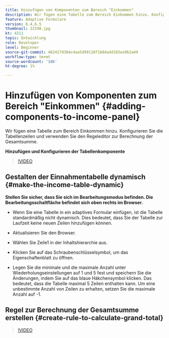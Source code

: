 ```yaml
---
title: Hinzufügen von Komponenten zum Bereich "Einkommen"
description: Wir fügen eine Tabelle zum Bereich Einkommen hinzu. Konfigurieren Sie die Tabellenzeilen und verwenden Sie den Regeleditor zur Berechnung der Gesamtsumme.
feature: Adaptive Formulare
version: 6.4,6.5
thumbnail: 22198.jpg
kt: 4211
topic: Entwicklung
role: Developer
level: Beginner
source-git-commit: 462417d384c4aa5d99110f1b8dadd165ea9b2a49
workflow-type: tm+mt
source-wordcount: '186'
ht-degree: 1%

---
```



# Hinzufügen von Komponenten zum Bereich &quot;Einkommen&quot; {#adding-components-to-income-panel}

Wir fügen eine Tabelle zum Bereich Einkommen hinzu. Konfigurieren Sie die Tabellenzeilen und verwenden Sie den Regeleditor zur Berechnung der Gesamtsumme.

**Hinzufügen und Konfigurieren der Tabellenkomponente**

>[!VIDEO](https://video.tv.adobe.com/v/22198?quality=9&learn=on)



## Gestalten der Einnahmentabelle dynamisch {#make-the-income-table-dynamic}

**Stellen Sie sicher, dass Sie sich im Bearbeitungsmodus befinden. Die Bearbeitungsschaltfläche befindet sich oben rechts im Browser.**

* Wenn Sie eine Tabelle in ein adaptives Formular einfügen, ist die Tabelle standardmäßig nicht dynamisch. Dies bedeutet, dass Sie der Tabelle zur Laufzeit keine neuen Zeilen hinzufügen können.

* Aktualisieren Sie den Browser.

* Wählen Sie Zeile1 in der Inhaltshierarchie aus.

* Klicken Sie auf das Schraubenschlüsselsymbol, um das Eigenschaftenblatt zu öffnen.

* Legen Sie die minimale und die maximale Anzahl unter Wiederholungseinstellungen auf 1 und 5 fest und speichern Sie die Änderungen, indem Sie auf das blaue Häkchensymbol klicken. Das bedeutet, dass die Tabelle maximal 5 Zeilen enthalten kann. Um eine unbestimmte Anzahl von Zeilen zu erhalten, setzen Sie die maximale Anzahl auf -1.

## Regel zur Berechnung der Gesamtsumme erstellen {#create-rule-to-calculate-grand-total}


>[!VIDEO](https://video.tv.adobe.com/v/22197?quality=9&learn=on)


